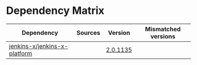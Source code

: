 # Dependency Matrix

Dependency | Sources | Version | Mismatched versions
---------- | ------- | ------- | -------------------
[jenkins-x/jenkins-x-platform](https://github.com/jenkins-x/jenkins-x-platform.git) |  | [2.0.1135](https://github.com/jenkins-x/jenkins-x-platform/releases/tag/v2.0.1135) | 
